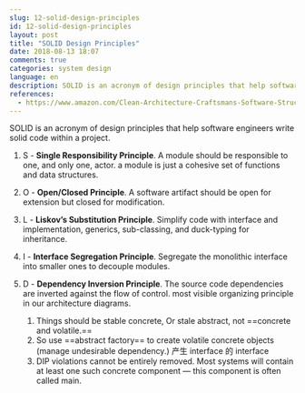 ```yaml
---
slug: 12-solid-design-principles
id: 12-solid-design-principles
layout: post
title: "SOLID Design Principles"
date: 2018-08-13 18:07
comments: true
categories: system design
language: en
description: SOLID is an acronym of design principles that help software engineers write solid code. S is for single responsibility principle, O for open/closed principle, L for Liskov’s substitution principle, I for interface segregation principle and D for dependency inversion principle.
references:
  - https://www.amazon.com/Clean-Architecture-Craftsmans-Software-Structure/dp/0134494164
---
```


SOLID is an acronym of design principles that help software engineers write solid code within a project.

1. S - **Single Responsibility Principle**. A module should be responsible to one, and only one, actor. a module is just a cohesive set of functions and data structures.


2. O - **Open/Closed Principle**. A software artifact should be open for extension but closed for modification.


3. L - **Liskov’s Substitution Principle**. Simplify code with interface and implementation, generics, sub-classing, and duck-typing for inheritance.


4. I - **Interface Segregation Principle**. Segregate the monolithic interface into smaller ones to decouple modules.


5. D - **Dependency Inversion Principle**. The source code dependencies are inverted against the flow of control. most visible organizing principle in our architecture diagrams.
      1. Things should be stable concrete, Or stale abstract, not ==concrete and volatile.==
      2. So use ==abstract factory== to create volatile concrete objects (manage undesirable dependency.) 产生 interface 的 interface
      3. DIP violations cannot be entirely removed. Most systems will contain at least one such concrete component — this component is often called main.
